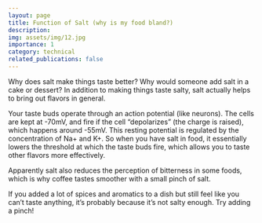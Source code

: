 ```yaml
---
layout: page
title: Function of Salt (why is my food bland?)
description: 
img: assets/img/12.jpg
importance: 1
category: technical
related_publications: false
---
```


Why does salt make things taste better? Why would someone add salt in a cake or dessert? In addition to making things taste salty, salt actually helps to bring out flavors in general.

Your taste buds operate through an action potential (like neurons). The cells are kept at -70mV, and fire if the cell “depolarizes” (the charge is raised), which happens around -55mV. This resting potential is regulated by the concentration of Na+ and K+. So when you have salt in food, it essentially lowers the threshold at which the taste buds fire, which allows you to taste other flavors more effectively.

Apparently salt also reduces the perception of bitterness in some foods, which is why coffee tastes smoother with a small pinch of salt.

If you added a lot of spices and aromatics to a dish but still feel like you can’t taste anything, it’s probably because it’s not salty enough. Try adding a pinch!
